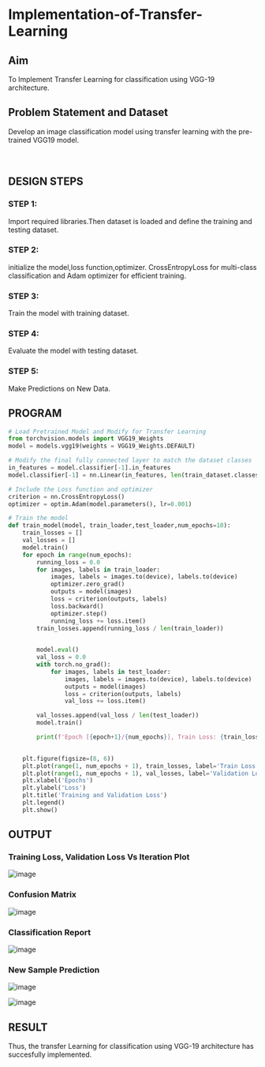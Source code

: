 # Implementation-of-Transfer-Learning
## Aim
To Implement Transfer Learning for classification using VGG-19 architecture.
## Problem Statement and Dataset
Develop an image classification model using transfer learning with the pre-trained VGG19 model.
</br>
</br>
</br>

## DESIGN STEPS

### STEP 1:
Import required libraries.Then dataset is loaded and define the training and testing dataset.
### STEP 2:
initialize the model,loss function,optimizer. CrossEntropyLoss for multi-class classification and Adam optimizer for efficient training.
### STEP 3:
Train the model with training dataset.
### STEP 4:
Evaluate the model with testing dataset.
### STEP 5:
Make Predictions on New Data.

## PROGRAM
```python
# Load Pretrained Model and Modify for Transfer Learning
from torchvision.models import VGG19_Weights
model = models.vgg19(weights = VGG19_Weights.DEFAULT)

# Modify the final fully connected layer to match the dataset classes
in_features = model.classifier[-1].in_features
model.classifier[-1] = nn.Linear(in_features, len(train_dataset.classes))

# Include the Loss function and optimizer
criterion = nn.CrossEntropyLoss()
optimizer = optim.Adam(model.parameters(), lr=0.001)

# Train the model
def train_model(model, train_loader,test_loader,num_epochs=10):
    train_losses = []
    val_losses = []
    model.train()
    for epoch in range(num_epochs):
        running_loss = 0.0
        for images, labels in train_loader:
            images, labels = images.to(device), labels.to(device)
            optimizer.zero_grad()
            outputs = model(images)
            loss = criterion(outputs, labels)
            loss.backward()
            optimizer.step()
            running_loss += loss.item()
        train_losses.append(running_loss / len(train_loader))

        
        model.eval()
        val_loss = 0.0
        with torch.no_grad():
            for images, labels in test_loader:
                images, labels = images.to(device), labels.to(device)
                outputs = model(images)
                loss = criterion(outputs, labels)
                val_loss += loss.item()

        val_losses.append(val_loss / len(test_loader))
        model.train()

        print(f'Epoch [{epoch+1}/{num_epochs}], Train Loss: {train_losses[-1]:.4f}, Validation Loss: {val_losses[-1]:.4f}')

   
    plt.figure(figsize=(8, 6))
    plt.plot(range(1, num_epochs + 1), train_losses, label='Train Loss', marker='o')
    plt.plot(range(1, num_epochs + 1), val_losses, label='Validation Loss', marker='s')
    plt.xlabel('Epochs')
    plt.ylabel('Loss')
    plt.title('Training and Validation Loss')
    plt.legend()
    plt.show()

```

## OUTPUT
### Training Loss, Validation Loss Vs Iteration Plot

![image](https://github.com/user-attachments/assets/bacc5d65-38b7-41d2-9c3f-e4db5f125308)

### Confusion Matrix

![image](https://github.com/user-attachments/assets/203e8064-fd07-47dd-b950-cc885d293ba6)

### Classification Report

![image](https://github.com/user-attachments/assets/54308e89-575d-4f69-ae53-9322225e494e)

### New Sample Prediction
![image](https://github.com/user-attachments/assets/7a1106cb-8a7d-493d-8572-13482975015f)

![image](https://github.com/user-attachments/assets/5e4c3b96-c003-4261-80c4-1b6b44a56ec4)

## RESULT
Thus, the transfer Learning for classification using VGG-19 architecture has succesfully implemented.

